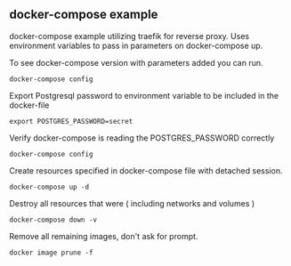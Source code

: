 ## docker-compose example
docker-compose example utilizing traefik for reverse proxy. Uses environment variables to pass in parameters on docker-compose up.

To see docker-compose version with parameters added you can run.
```
docker-compose config
```

Export Postgresql password to environment variable to be included in the docker-file
```
export POSTGRES_PASSWORD=secret
```

Verify docker-compose is reading the POSTGRES_PASSWORD correctly
```
docker-compose config
```

Create resources specified in docker-compose file with detached session.
```
docker-compose up -d
```

Destroy all resources that were ( including networks and volumes )
```
docker-compose down -v
```

Remove all remaining images, don't ask for prompt.
```
docker image prune -f
```
